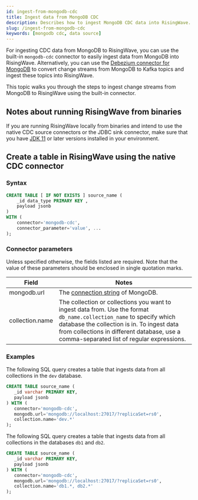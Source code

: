 ```yaml
---
id: ingest-from-mongodb-cdc
title: Ingest data from MongoDB CDC
description: Describes how to ingest MongoDB CDC data into RisingWave.
slug: /ingest-from-mongodb-cdc
keywords: [mongodb cdc, data source]
---
```

<head>
  <link rel="canonical" href="https://docs.risingwave.com/docs/current/ingest-from-mongodb-cdc/" />
</head>

For ingesting CDC data from MongoDB to RisingWave, you can use the built-in `mongodb-cdc` connector to easily ingest data from MongoDB into RisingWave. Alternatively, you can use the [Debezium connector for MongoDB](https://debezium.io/documentation/reference/stable/connectors/mongodb) to convert change streams from MongoDB to Kafka topics and ingest these topics into RisingWave.

This topic walks you through the steps to ingest change streams from MongoDB to RisingWave using the built-in connector.

## Notes about running RisingWave from binaries

If you are running RisingWave locally from binaries and intend to use the native CDC source connectors or the JDBC sink connector, make sure that you have [JDK 11](https://openjdk.org/projects/jdk/11/) or later versions installed in your environment.

## Create a table in RisingWave using the native CDC connector

### Syntax

```sql
CREATE TABLE [ IF NOT EXISTS ] source_name (
    _id data_type PRIMARY KEY , 
    payload jsonb
) 
WITH (
    connector='mongodb-cdc',
    connector_parameter='value', ...
);
```

### Connector parameters

Unless specified otherwise, the fields listed are required. Note that the value of these parameters should be enclosed in single quotation marks.

|Field|Notes|
|---|---|
|mongodb.url| The [connection string](https://www.mongodb.com/docs/manual/reference/connection-string/) of MongoDB. |
|collection.name| The collection or collections you want to ingest data from. Use the format `db_name.collection_name` to specify which database the collection is in. To ingest data from collections in different database, use a comma-separated list of regular expressions. |


### Examples

The following SQL query creates a table that ingests data from all collections in the `dev` database.

```sql title=Example
CREATE TABLE source_name (
   _id varchar PRIMARY KEY,
   payload jsonb
) WITH (
   connector='mongodb-cdc',
   mongodb.url='mongodb://localhost:27017/?replicaSet=rs0',
   collection.name='dev.*'
);
```

The following SQL query creates a table that ingests data from all collections in the databases `db1` and `db2`.

```sql title=Example
CREATE TABLE source_name (
   _id varchar PRIMARY KEY,
   payload jsonb
) WITH (
   connector='mongodb-cdc',
   mongodb.url='mongodb://localhost:27017/?replicaSet=rs0',
   collection.name='db1.*, db2.*'
);
```
